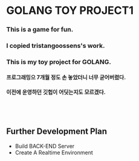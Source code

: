 # GOLANG TOY PROJECT1 <br/>
### This is a game for fun.<br/>
### I copied tristangoossens's work. <br/>
### This is my toy project for GOLANG. <br/>
#### 프로그래밍으 7개월 정도 손 놓았더니 너무 굳어버렸다. <br/>
#### 이전에 운영하던 깃헙이 어딧는지도 모르겠다. <br/>
 <br/>
 <br/>
 
## Further Development Plan  <br/>
* Build BACK-END Server <br/>
* Create A Realtime Environment <br/>

